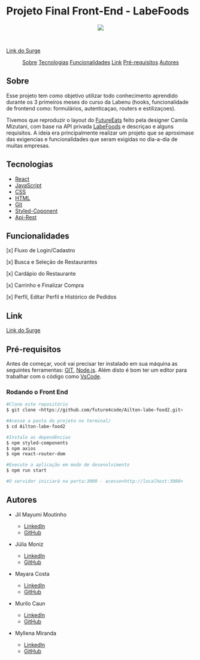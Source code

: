 # Projeto Final Front-End - LabeFoods

<p align="center"><img src="https://user-images.githubusercontent.com/104741572/183260952-c1a1cc29-a549-4ed9-8dcb-00b75cf987e4.png"/><p/>
<br/>

[Link do Surge](https://defeated-jellyfish.surge.sh/)

<p align="center">
  <a href=#sobre>Sobre</a>
  <a href=#tecnologias>Tecnologias</a>
  <a href=#funcionalidades>Funcionalidades</a>
  <a href=#link>Link</a>
  <a href=#pré-requisitos>Pré-requisitos</a>
  <a href=#autores>Autores</a>
</p>

## Sobre
Esse projeto tem como objetivo utilizar todo conhecimento aprendido durante os 3 primeiros meses do curso da Labenu (hooks, funcionalidade de frontend como: formulários, autenticaçao, routers e estilizaçoes). 
<br/>

Tivemos que reproduzir o layout do [FutureEats](https://scene.zeplin.io/project/5dcc566ddc1332bf7fb4f450) feito pela designer Camila Mizutani, com base na API privada [LabeFoods](https://documenter.getpostman.com/view/7549981/SWTEdGtT#3ca41feb-3e6c-4b75-91e8-54cf1e363c2c) e descriçao e alguns requisitos. A ideia era principalmente realizar um projeto que se aproximase das exigencias e funcionalidades que seram exigidas no dia-a-dia de muitas empresas.

## Tecnologias
- [React](https://pt-br.reactjs.org/)
- [JavaScript]()
- [CSS]()
- [HTML]()
- [Git]()
- [Styled-Coponent]()
- [Api-Rest]()
## Funcionalidades
[x] Fluxo de Login/Cadastro
<br/>

[x] Busca e Seleção de Restaurantes
<br/>

[x] Cardápio do Restaurante
<br/>

[x] Carrinho e Finalizar Compra
<br/>

[x] Perfil, Editar Perfil e Histórico de Pedidos
## Link

[Link do Surge]()

## Pré-requisitos
Antes de começar, você vai precisar ter instalado em sua máquina as seguintes ferramentas:
[GIT](https://git-scm.com), [Node.js](https://nodejs.org/en/).
Além disto é bom ter um editor para trabalhar com o código como [VsCode](https://code.visualstudio.com/).

### Rodando o Front End
```bash
#Clone este repositório
$ git clone <https://github.com/future4code/Ailton-labe-food2.git>

#Acesse a pasta do projeto no terminal/
$ cd Ailton-labe-food2

#Instale as dependências
$ npm styled-components
$ npm axios
$ npm react-router-dom

#Execute a aplicação em modo de desenolvimento
$ npm run start

#O servidor iniciará na porta:3000 - acesse<http://localhost:3000>
```

## Autores

- Jil Mayumi Moutinho
  - [LinkedIn](https://www.linkedin.com/in/jil-mayumi-moutinho-162b2282/)
  - [GitHub](https://github.com/JilMayumiMoutinho)
 
- Júlia Moniz
  - [LinkedIn](https://www.linkedin.com/in/j%C3%BAlia-moniz-a912b9172/)
  - [GitHub](https://github.com/JuliaMoniz27)
  
- Mayara Costa
  - [LinkedIn](https://www.linkedin.com/in/mayara-costa-4b9751125/)
  - [GitHub](https://github.com/aonosorah)

- Murilo Caun
  - [LinkedIn](https://www.linkedin.com/in/murilo-caun-henrique-979430206/)
  - [GitHub](https://github.com/MuriloCaun)
  
- Myllena Miranda
  - [LinkedIn](https://www.linkedin.com/in/myllena-miranda-8923121b1/)
  - [GitHub](https://github.com/Myllenam)

